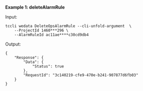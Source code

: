 **Example 1: deleteAlarmRule**



Input: 

```
tccli wedata DeleteOpsAlarmRule --cli-unfold-argument  \
    --ProjectId 1460***296 \
    --AlarmRuleId ac11ae****c30cd9db4
```

Output: 
```
{
    "Response": {
        "Data": {
            "Status": true
        },
        "RequestId": "3c140219-cfe9-470e-b241-907877d6fb03"
    }
}
```


